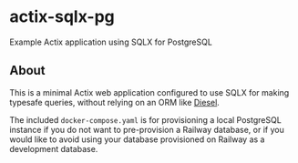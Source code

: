 # actix-sqlx-pg

Example Actix application using SQLX for PostgreSQL

## About

This is a minimal Actix web application configured to use SQLX for making typesafe queries,
without relying on an ORM like [Diesel](https://diesel.rs/).

The included `docker-compose.yaml` is for provisioning a local PostgreSQL instance
if you do not want to pre-provision a Railway database, or if you would like to
avoid using your database provisioned on Railway as a development database.
